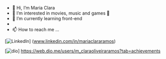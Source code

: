 
- 👋 Hi, I’m Maria Clara
- 👀 I’m interested in movies, music and games 🐙
- 🌱 I’m currently learning front-end
-
- 📫 How to reach me ...

[![LinkedIn](https://img.shields.io/badge/LinkedIn-000?style=for-the-badge&logo=linkedin&logoColor=0E76A8)] (www.linkedin.com/in/mariaclararamos)

[![dio](https://img.shields.io/badge/dio-000?style=for-the-badge&logo=D&logoColor=0E76A8)] https://web.dio.me/users/m_claraoliveiraramos?tab=achievements